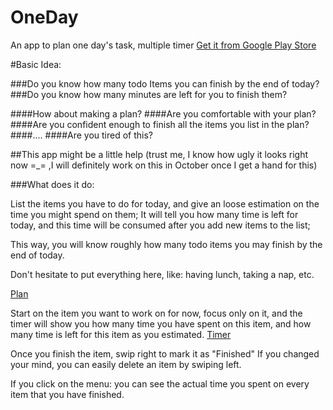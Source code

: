 # OneDay
An app to plan one day's task, multiple timer
[Get it from Google Play Store](https://play.google.com/store/apps/details?id=edu.cmu.cs.oneday)

#Basic Idea:

###Do you know how many todo Items you can finish by the end of today?
###Do you know how many minutes are left for you to finish them?

####How about making a plan? 
####Are you comfortable with your plan?
####Are you confident enough to finish all the items you list in the plan?
####....
####Are you tired of this?


##This app might be a little help 
(trust me, I know how ugly it looks right now =_= ,I will definitely work on this in October once I get a hand for this)

###What does it do:

List the items you have to do for today, and give an loose estimation on the time you might spend on them;
It will tell you how many time is left for today, and this time will be consumed after you add new items to the list;

This way, you will know roughly how many todo items you may finish by the end of today.

Don't hesitate to put everything here, like: having lunch, taking a nap, etc.

[Plan](https://lh3.googleusercontent.com/vSMc9ZOdMOodCHthZyjZi_M4KcnKmTaKrAT_ZXPjAWGvrQifCYYUJYe9FUCnorUgch4=h900-rw)

Start on the item you want to work on for now, focus only on it, and the timer will show you how many time you have spent on this item, and how many time is left for this item as you estimated.
[Timer](https://lh3.googleusercontent.com/syFfCQqV4e2FVvq2Zm7QacyZkpkxt7BAm2hN7nH9hDXvU9POpC8-WaVL8P-e_tSraKQ=h900-rw)

Once you finish the item, swip right to mark it as "Finished"
If you changed your mind, you can easily delete an item by swiping left.

If you click on the menu: you can see the actual time you spent on every item that you have finished.



